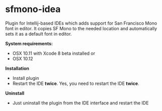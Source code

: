 # sfmono-idea
Plugin for Intellij-based IDEs which adds support for San Francisco Mono font in editor.
It copies SF Mono to the needed location and automatically sets it as a default font in editor.  

**System requirements:**
- OSX 10.11 with Xcode 8 beta installed
or
- OSX 10.12

**Installation**
- Install plugin
- Restart the IDE **twice**. Yes, you need to restart the IDE **twice**.

**Uninstall**
- Just uninstall the plugin from the IDE interface and restart the IDE